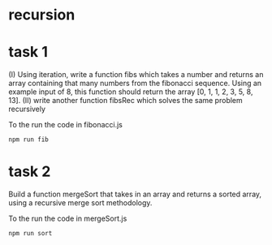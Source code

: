 # recursion

# task 1

(I) Using iteration, write a function fibs which takes a number and returns an array containing that many numbers from the fibonacci sequence. Using an example input of 8, this function should return the array [0, 1, 1, 2, 3, 5, 8, 13].
(II) write another function fibsRec which solves the same problem recursively

To the run the code in fibonacci.js

```console
npm run fib
```

# task 2

Build a function mergeSort that takes in an array and returns a sorted array, using a recursive merge sort methodology.

To the run the code in mergeSort.js

```console
npm run sort
```
